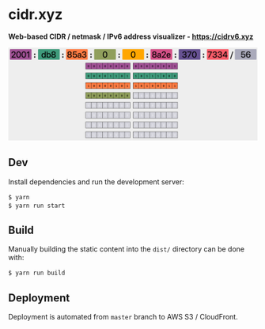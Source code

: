 # cidr.xyz

**Web-based CIDR / netmask / IPv6 address visualizer - https://cidrv6.xyz**

[![cidr.png](cidr.png)](https://cidrv6.xyz)

## Dev

Install dependencies and run the development server:

```bash
$ yarn
$ yarn run start
```

## Build

Manually building the static content into the `dist/` directory can be done with:

```bash
$ yarn run build
```

## Deployment

Deployment is automated from `master` branch to AWS S3 / CloudFront.
